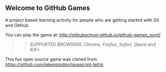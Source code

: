 ## Welcome to GitHub Games

A project based learning activity for people who are getting started with Git and GitHub.

You can play the game at: http://githubschool.github.io/github-games_sunil/

>> _*SUPPORTED BROWSERS*: Chrome, Firefox, Safari, Opera and IE9+_

This fun open source game was cloned from: https://github.com/jakesgordon/javascript-tetris
